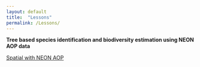 ```yaml
---
layout: default
title:  "Lessons"
permalink: /Lessons/
---
```


**Tree based species identification and biodiversity estimation using NEON AOP data**

[Spatial with NEON AOP]()
